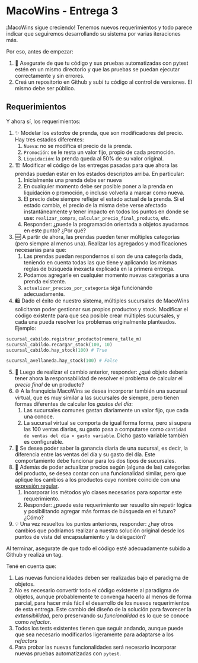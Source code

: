 # MacoWins - Entrega 3

¡MacoWins sigue creciendo! Tenemos nuevos requerimientos y todo parece indicar que seguiremos desarrollando su sistema por varias iteraciones más.

Por eso, antes de empezar:

  1. 🧪 Asegurate de que tu código y sus pruebas automatizadas con pytest estén en un mismo directorio y que las pruebas se puedan ejecutar correctamente y sin errores.
  2. Creá un repositorio en Github y subí tu código al control de versiones. El mismo debe ser público.


## Requerimientos

Y ahora sí, los requerimientos:

  1. ✨ Modelar los _estados_ de prenda, que son modificadores del precio. Hay tres estados diferentes:
      1. `Nueva`: no se modifica el precio de la prenda.
      2. `Promoción`: se le resta un valor fijo, propio de cada promoción.
      3. `Liquidación`: la prenda queda al 50% de su valor original.
  2. 🏗 Modificar el código de las entregas pasadas para que ahora las prendas puedan estar en los estados descriptos arriba. En particular:
      1. Inicialmente una prenda debe ser nueva
      2. En cualquier momento debe ser posible poner a la prenda en liquidación o promoción, o incluso volverla a marcar como nueva.
      3. El precio debe siempre reflejar el estado actual de la prenda. Si el estado cambia, el precio de la misma debe verse afectado instantáneamente y tener impacto en todos los puntos en donde se use: `realizar_compra`, `calcular_precio_final_producto`, etc.
      4. Responder: ¿puede la programación orientada a objetos ayudarnos en este punto? ¿Por qué?
  3. 🆕 A partir de ahora, las prendas pueden tener múltiples categorías (pero siempre al menos una). Realizar los agregados y modificaciones necesarias para que:
      1. Las prendas puedan respondernos si son de una categoría dada, teniendo en cuenta todas las que tiene y aplicando las mismas reglas de búsqueda inexacta explicada en la primera entrega.
      2. Podamos agregarle en cualquier momento nuevas categorías a una prenda existente.
      3. `actualizar_precios_por_categoria` siga funcionando adecuadamente.
  4. 🛍 Dado el éxito de nuestro sistema, múltiples sucursales de MacoWins solicitaron poder gestionar sus propios productos y stock. Modificar el código existente para que sea posible crear múltiples sucursales, y cada una pueda resolver los problemas originalmente planteados. Ejemplo:

```python
sucursal_cabildo.registrar_producto(remera_talle_m)
sucursal_cabildo.recargar_stock(100, 10)
sucursal_cabildo.hay_stock(100) # True

sucursal_avellaneda.hay_stock(100) # False
```

  5. 🤔 Luego de realizar el cambio anterior, responder: ¿qué objeto debería tener ahora la responsabilidad de resolver el problema de calcular el _precio final_ de un producto?
  6. 🌐 A la franquicia MacoWins se desea incorporar también una sucursal virtual, que es muy similar a las sucursales de siempre, pero tienen formas diferentes de calcular los _gastos del día_:
      1. Las sucursales comunes gastan diariamente un valor fijo, que cada una conoce.
      2. La sucursal virtual se comporta de igual forma forma, pero si supera las 100 ventas diarias, su gasto pasa a computarse como `cantidad de ventas del día × gasto variable`. Dicho gasto variable también es configurable.
  7. 🤑 Se desea poder saber la ganancia diaria de una sucursal, es decir, la diferencia entre las ventas del día y su gasto del día. Este comportamiento debe funcionar para los dos tipos de sucursales.
  8. 📛 Además de poder actualizar precios según (alguna de las) categorías del producto, se desea contar con una funcionalidad similar, pero que aplique los cambios a los productos cuyo nombre coincide con una [expresión regular](https://flbulgarelli.github.io/recursos-python/1_introduccion_a_la_programacion/16_expresiones_regulares/).
      1. Incorporar los métodos y/o clases necesarios para soportar este requerimiento.
      2. Responder: ¿puede este requerimiento ser resuelto sin repetir lógica y posibilitando agregar más formas de búsqueda en el futuro? ¿Cómo?
  9. 💡 Una vez resueltos los puntos anteriores, responder: ¿hay otros cambios que podríamos realizar a nuestra solución original desde los puntos de vista del encapsulamiento y la delegación?

Al terminar, asegurate de que todo el código esté adecuadamente subido a Github y realizá un tag.

Tené en cuenta que:

  1. Las nuevas funcionalidades deben ser realizadas bajo el paradigma de objetos.
  2. No es necesario convertir todo el código existente al paradigma de objetos, aunque probablemente te convenga hacerlo al menos de forma parcial, para hacer más fácil el desarrollo de los nuevos requerimientos de esta entrega. Este cambio del diseño de la solución para favorecer la _extensibilidad_, pero preservando su _funcionalidad_ es lo que se conoce como _refactor_.
  3. Todos los tests existentes tienen que seguir andando, aunque puede que sea necesario modificarlos ligeramente para adaptarse a los _refactors_
  4. Para probar las nuevas funcionalidades será necesario incorporar nuevas pruebas automatizadas con `pytest`.
